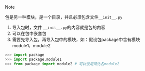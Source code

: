 >[!note] 
>包是另一种模块，是一个目录，并且必须包含文件`__init__.py`

1. 导入包时，文件 `__init__.py`的内容就是包的内容
2. 可以在包中嵌套包
3. 需要先导入包，再导入包中的模块，如：假设包package中含有模块module1，module2
```python
>>> import package
>>> import package.module1
>>> from package import module2 # 可以使用简化名module2
```

